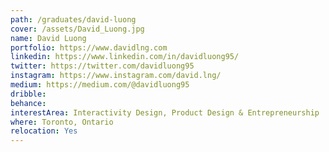 ```yaml
---
path: /graduates/david-luong
cover: /assets/David_Luong.jpg
name: David Luong
portfolio: https://www.davidlng.com
linkedin: https://www.linkedin.com/in/davidluong95/
twitter: https://twitter.com/davidluong95
instagram: https://www.instagram.com/david.lng/
medium: https://medium.com/@davidluong95
dribble:
behance:
interestArea: Interactivity Design, Product Design & Entrepreneurship
where: Toronto, Ontario
relocation: Yes
---
```

